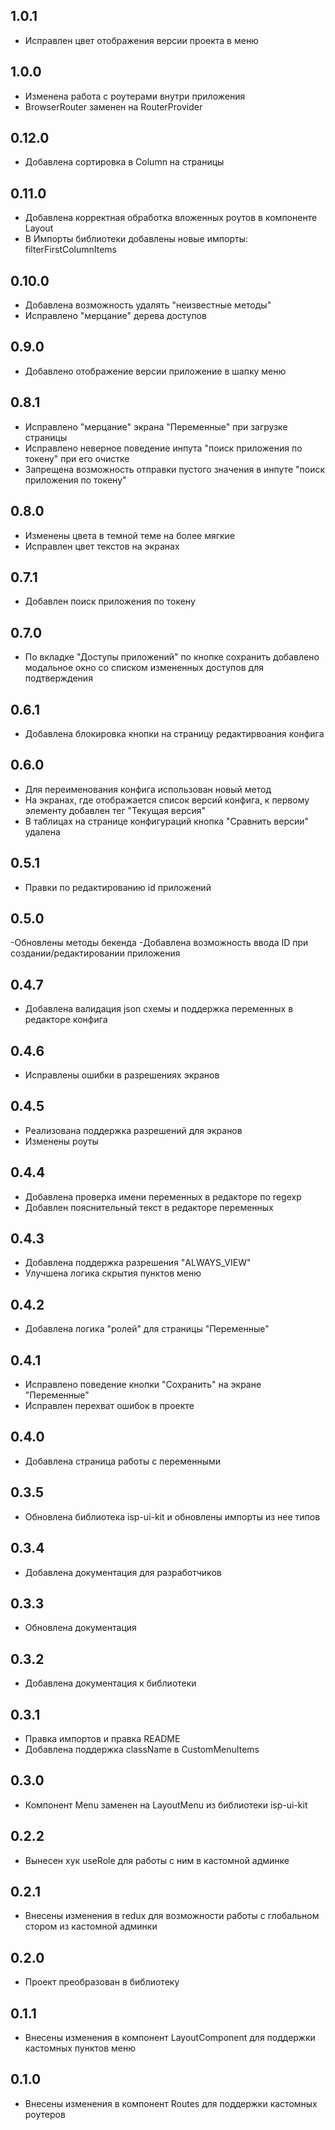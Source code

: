 ## 1.0.1
- Исправлен цвет отображения версии проекта в меню
## 1.0.0
- Изменена работа с роутерами внутри приложения
- BrowserRouter заменен на RouterProvider
## 0.12.0
- Добавлена сортировка в Column на страницы
## 0.11.0
- Добавлена корректная обработка вложенных роутов в компоненте Layout
- В Импорты библиотеки добавлены новые импорты: filterFirstColumnItems
## 0.10.0
- Добавлена возможность удалять "неизвестные методы"
- Исправлено "мерцание" дерева доступов
## 0.9.0
- Добавлено отображение версии приложение в шапку меню
## 0.8.1
- Исправлено "мерцание" экрана "Переменные" при загрузке страницы
- Исправлено неверное поведение инпута "поиск приложения по токену" при его очистке
- Запрещена возможность отправки пустого значения в инпуте "поиск приложения по токену"
## 0.8.0
- Изменены цвета в темной теме на более мягкие
- Исправлен цвет текстов на экранах
## 0.7.1
- Добавлен поиск приложения по токену
## 0.7.0
- По вкладке "Доступы приложений" по кнопке сохранить добавлено модальное окно со списком измененных доступов для подтверждения
## 0.6.1
- Добавлена блокировка кнопки на страницу редактирвоания конфига
## 0.6.0
- Для переименования конфига использован новый метод
- На экранах, где отображается список версий конфига, к первому элементу добавлен тег "Текущая версия"
- В таблицах на странице конфигураций кнопка "Сравнить версии" удалена
## 0.5.1
- Правки по редактированию id приложений
## 0.5.0
-Обновлены методы бекенда
-Добавлена возможность ввода ID при создании/редактировании приложения
## 0.4.7
- Добавлена валидация json cхемы и поддержка переменных в редакторе конфига
## 0.4.6
- Исправлены ошибки в разрешениях экранов
## 0.4.5
- Реализована поддержка разрешений для экранов
- Изменены роуты
## 0.4.4
- Добавлена проверка имени переменных в редакторе по regexp
- Добавлен пояснительный текст в редакторе переменных
## 0.4.3
- Добавлена поддержка разрешения "ALWAYS_VIEW"
- Улучшена логика скрытия пунктов меню
## 0.4.2
- Добавлена логика "ролей" для страницы "Переменные"
## 0.4.1
- Исправлено поведение кнопки "Сохранить" на экране "Переменные"
- Исправлен перехват ошибок в проекте
## 0.4.0
- Добавлена страница работы с переменными
## 0.3.5
- Обновлена библиотека isp-ui-kit и обновлены импорты из нее типов
## 0.3.4
- Добавлена документация для разработчиков
## 0.3.3
- Обновлена документация
## 0.3.2
- Добавлена документация к библиотеки
## 0.3.1
- Правка импортов и правка README
- Добавлена поддержка className в CustomMenuItems
## 0.3.0
- Компонент Menu заменен на LayoutMenu из библиотеки isp-ui-kit 
## 0.2.2
- Вынесен хук useRole для работы с ним в кастомной админке
## 0.2.1
- Внесены изменения в redux для возможности работы с глобальном стором из кастомной админки
## 0.2.0
- Проект преобразован в библиотеку
## 0.1.1
- Внесены изменения в компонент LayoutComponent для поддержки кастомных пунктов меню
## 0.1.0
- Внесены изменения в компонент Routes для поддержки кастомных роутеров
